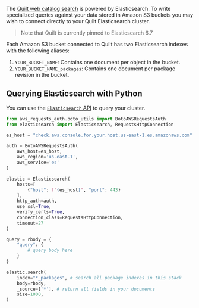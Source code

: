 <!-- markdownlint-disable -->

The [Quilt web catalog
search](../walkthrough/working-with-the-catalog#search) is powered
by Elasticsearch. To write specialized queries against your data
stored in Amazon S3 buckets you may wish to connect directly to
your Quilt Elasticsearch cluster.

> Note that Quilt is currently pinned to Elasticsearch 6.7

Each Amazon S3 bucket connected to Quilt has two Elasticsearch indexes
with the following aliases:
1. `YOUR_BUCKET_NAME`: Contains one document per object in the bucket.
2. `YOUR_BUCKET_NAME_packages`: Contains one document per package revision in the bucket.

## Querying Elasticsearch with Python

You can use the [`Elasticsearch`
API](https://www.elastic.co/guide/en/elasticsearch/reference/6.7/) to
query your cluster.

<!--pytest.mark.skip-->
```python
from aws_requests_auth.boto_utils import BotoAWSRequestsAuth
from elasticsearch import Elasticsearch, RequestsHttpConnection

es_host = "check.aws.console.for.your.host.us-east-1.es.amazonaws.com"

auth = BotoAWSRequestsAuth(
    aws_host=es_host,
    aws_region='us-east-1',
    aws_service='es'
)

elastic = Elasticsearch(
    hosts=[
        {"host": f"{es_host}", "port": 443}
    ],
    http_auth=auth,
    use_ssl=True,
    verify_certs=True,
    connection_class=RequestsHttpConnection,
    timeout=27
)

query = rbody = {
    "query": {
        # query body here
    }
}

elastic.search(
    index="*_packages", # search all package indexes in this stack
    body=rbody,
    _source=['*'], # return all fields in your documents
    size=1000,
)
```
